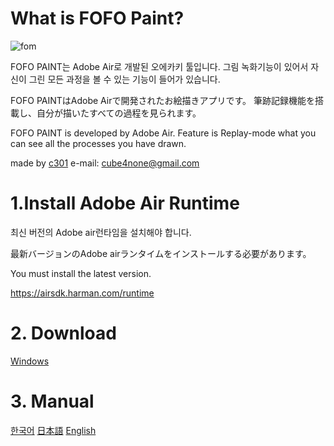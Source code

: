 
# What is FOFO Paint?

![fom](https://user-images.githubusercontent.com/15816034/172035065-64e1309f-e24e-4b46-a846-ae204c7d2349.png)

FOFO PAINT는 Adobe Air로 개발된 오에카키 툴입니다.
그림 녹화기능이 있어서 자신이 그린 모든 과정을 볼 수 있는 기능이 들어가 있습니다.

FOFO PAINTはAdobe Airで開発されたお絵描きアプリです。
筆跡記録機能を搭載し、自分が描いたすべての過程を見られます。


FOFO PAINT is developed by Adobe Air.
Feature is Replay-mode what you can see all the processes you have drawn.

made by [c301](twitter.com/ninanoninini) e-mail: cube4none@gmail.com

# 1.Install Adobe Air Runtime
최신 버전의 Adobe air런타임을 설치해야 합니다.

最新バージョンのAdobe airランタイムをインストールする必要があります。

You must install the latest version.

https://airsdk.harman.com/runtime

# 2. Download
 [Windows](https://github.com/guljam/2020FlashPaint/releases/download/setup/fofoPaint.exe)

# 3. Manual
  [한국어](https://github.com/guljam/2020FlashPaint/wiki/FOFO-Paint-%EC%84%A4%EB%AA%85%EC%84%9C)
  [日本語](https://github.com/guljam/2020FlashPaint/wiki/FOFO-Paint-%E3%83%9E%E3%83%8B%E3%83%A5%E3%82%A2%E3%83%AB)
  [English](https://github.com/guljam/2020FlashPaint/wiki/FOFO-Paint-manual)
